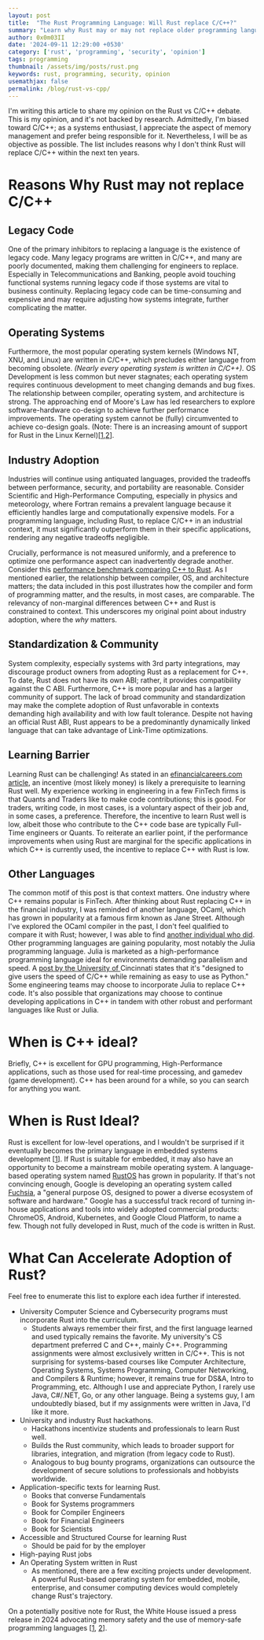 ```yaml
---
layout: post
title:  "The Rust Programming Language: Will Rust replace C/C++?"
summary: "Learn why Rust may or may not replace older programming languages, such as C and C++."
author: 0x0m03II
date: '2024-09-11 12:29:00 +0530'
category: ['rust', 'programming', 'security', 'opinion']
tags: programming
thumbnail: /assets/img/posts/rust.png
keywords: rust, programming, security, opinion
usemathjax: false
permalink: /blog/rust-vs-cpp/
---
```


I'm writing this article to share my opinion on the Rust vs C/C++ debate. This is my opinion, and it's not backed by research. Admittedly, I'm biased toward C/C++; as a systems enthusiast, I appreciate the aspect of memory management and prefer being responsible for it. Nevertheless, I will be as objective as possible.  The list includes reasons why I don't think Rust will replace C/C++ within the next ten years.

# Reasons Why Rust may not replace C/C++

## Legacy Code

One of the primary inhibitors to replacing a language is the existence of legacy code. Many legacy programs are written in C/C++, and many are poorly documented, making them challenging for engineers to replace. Especially in Telecommunications and Banking, people avoid touching functional systems running legacy code if those systems are vital to business continuity. Replacing legacy code can be time-consuming and expensive and may require adjusting how systems integrate, further complicating the matter.

## Operating Systems

Furthermore, the most popular operating system kernels (Windows NT, XNU, and Linux) are written in C/C++, which precludes either language from becoming obsolete. *(Nearly every operating system is written in C/C++).* OS Development is less common but never stagnates; each operating system requires continuous development to meet changing demands and bug fixes. The relationship between compiler, operating system, and architecture is strong. The approaching end of Moore's Law has led researchers to explore software-hardware co-design to achieve further performance improvements. The operating system cannot be (fully) circumvented to achieve co-design goals. (Note: There is an increasing amount of support for Rust in the Linux Kernel)\[[1](https://docs.kernel.org/rust/),[2](https://rust-for-linux.com/rust-reference-drivers)\].

## Industry Adoption

Industries will continue using antiquated languages, provided the tradeoffs between performance, security, and portability are reasonable. Consider Scientific and High-Performance Computing, especially in physics and meteorology, where Fortran remains a prevalent language because it efficiently handles large and computationally expensive models. For a programming language, including Rust, to replace C/C++ in an industrial context, it must significantly outperform them in their specific applications, rendering any negative tradeoffs negligible.

Crucially, performance is not measured uniformly, and a preference to optimize one performance aspect can inadvertently degrade another. Consider this [performance benchmark comparing C++ to Rust](https://benchmarksgame-team.pages.debian.net/benchmarksgame/fastest/rust-gpp.html). As I mentioned earlier, the relationship between compiler, OS, and architecture matters; the data included in this post illustrates how the compiler and form of programming matter, and the results, in most cases, are comparable. The relevancy of non-marginal differences between C++ and Rust is constrained to context. This underscores my original point about industry adoption, where the *why* matters.

## Standardization & Community

System complexity, especially systems with 3rd party integrations, may discourage product owners from adopting Rust as a replacement for C++. To date, Rust does not have its own ABI; rather, it provides compatibility against the C ABI. Furthermore, C++ is more popular and has a larger community of support. The lack of broad community and standardization may make the complete adoption of Rust unfavorable in contexts demanding high availability and with low fault tolerance. Despite not having an official Rust ABI, Rust appears to be a predominantly dynamically linked language that can take advantage of Link-Time optimizations.

## Learning Barrier

Learning Rust can be challenging! As stated in an [efinancialcareers.com article](https://www.efinancialcareers.com/news/rust-vs-c-plus-plus-financial-services-low-latency), an incentive (most likely money) is likely a prerequisite to learning Rust well. My experience working in engineering in a few FinTech firms is that Quants and Traders like to make code contributions; this is good. For traders, writing code, in most cases, is a voluntary aspect of their job and, in some cases, a preference. Therefore, the incentive to learn Rust well is low, albeit those who contribute to the C++ code base are typically Full-Time engineers or Quants. To reiterate an earlier point, if the performance improvements when using Rust are marginal for the specific applications in which C++ is currently used, the incentive to replace C++ with Rust is low.

## Other Languages

The common motif of this post is that context matters. One industry where C++ remains popular is FinTech. After thinking about Rust replacing C++ in the financial industry, I was reminded of another language, OCaml, which has grown in popularity at a famous firm known as Jane Street. Although I've explored the OCaml compiler in the past, I don't feel qualified to compare it with Rust; however, I was able to find [another individual who did](https://blog.darklang.com/first-thoughts-on-rust-vs-ocaml/). Other programming languages are gaining popularity, most notably the Julia programming language. Julia is marketed as a high-performance programming language ideal for environments demanding parallelism and speed. A [post by the University of ](https://guides.libraries.uc.edu/julia#:~:text=Julia%20is%20a%20high%2Dlevel,easy%20to%20use%20as%20Python)Cincinnati states that it's "designed to give users the speed of C/C++ while remaining as easy to use as Python."  Some engineering teams may choose to incorporate Julia to replace C++ code. It's also possible that organizations may choose to continue developing applications in C++ in tandem with other robust and performant languages like Rust or Julia.

# When is C++ ideal?

Briefly, C++ is excellent for GPU programming, High-Performance applications, such as those used for real-time processing, and gamedev (game development). C++ has been around for a while, so you can search for anything you want.

# When is Rust Ideal?

Rust is excellent for low-level operations, and I wouldn't be surprised if it eventually becomes the primary language in embedded systems development \[[1](https://www.rust-lang.org/what/embedded)\]. If Rust is suitable for embedded, it may also have an opportunity to become a mainstream mobile operating system. A language-based operating system named [RustOS](https://github.com/ryanra/RustOS) has grown in popularity. If that's not convincing enough, Google is developing an operating system called [Fuchsia](https://fuchsia.dev/), a "general purpose OS, designed to power a diverse ecosystem of software and hardware."  Google has a successful track record of turning in-house applications and tools into widely adopted commercial products: ChromeOS, Android, Kubernetes, and Google Cloud Platform, to name a few. Though not fully developed in Rust, much of the code is written in Rust.

# What Can Accelerate Adoption of Rust?

Feel free to enumerate this list to explore each idea further if interested. 

* University Computer Science and Cybersecurity programs must incorporate Rust into the curriculum.
   * Students always remember their first, and the first language learned and used typically remains the favorite. My university's CS department preferred C and C++, mainly C++. Programming assignments were almost exclusively written in C/C++. This is not surprising for systems-based courses like Computer Architecture, Operating Systems, Systems Programming, Computer Networking, and Compilers & Runtime; however, it remains true for DS&A, Intro to Programming, etc. Although I use and appreciate Python, I rarely use Java, C#/.NET, Go, or any other language. Being a systems guy, I am undoubtedly biased, but if my assignments were written in Java, I'd like it more. 
* University and industry Rust hackathons.  
   * Hackathons incentivize students and professionals to learn Rust well.
   * Builds the Rust community, which leads to broader support for libraries, integration, and migration (from legacy code to Rust).
   * Analogous to bug bounty programs, organizations can outsource the development of secure solutions to professionals and hobbyists worldwide.
* Application-specific texts for learning Rust.
   * Books that converse Fundamentals
   * Book for Systems programmers
   * Book for Compiler Engineers
   * Book for Financial Engineers
   * Book for Scientists
* Accessible and Structured Course for learning Rust
   * Should be paid for by the employer
* High-paying Rust jobs
* An Operating System written in Rust
   * As mentioned, there are a few exciting projects under development. A powerful Rust-based operating system for embedded, mobile, enterprise, and consumer computing devices would completely change Rust's trajectory.

On a potentially positive note for Rust, the White House issued a press release in 2024 advocating memory safety and the use of memory-safe programming languages \[[1](https://www.whitehouse.gov/oncd/briefing-room/2024/02/26/press-release-technical-report/), [2](https://www.whitehouse.gov/wp-content/uploads/2024/02/Final-ONCD-Technical-Report.pdf)\].
